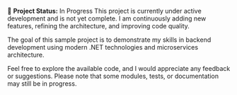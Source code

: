 🚧 **Project Status:** In Progress
This project is currently under active development and is not yet complete.
I am continuously adding new features, refining the architecture, and improving code quality.

The goal of this sample project is to demonstrate my skills in backend development using modern .NET technologies and microservices architecture.

Feel free to explore the available code, and I would appreciate any feedback or suggestions.
Please note that some modules, tests, or documentation may still be in progress.

